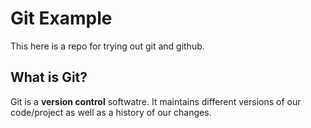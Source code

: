 # Git Example
This here is a repo for trying out git and github.

## What is Git?
Git is a **version control** softwatre. It maintains different versions of our code/project as well as a history of our changes.

